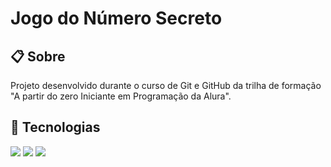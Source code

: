 <h1>Jogo do Número Secreto</h1>

<h2>📋 Sobre</h2>
<p>Projeto desenvolvido durante o curso de Git e GitHub da trilha de formação "A partir do zero Iniciante em Programação da Alura".</p>

## 🚀 Tecnologias
<div>
  <img src="https://img.shields.io/badge/HTML-239120?style=for-the-badge&logo=html5&logoColor=white">
  <img src="https://img.shields.io/badge/CSS-239120?&style=for-the-badge&logo=css3&logoColor=white">
  <img src="https://img.shields.io/badge/JavaScript-F7DF1E?style=for-the-badge&logo=javascript&logoColor=black">
</div>

